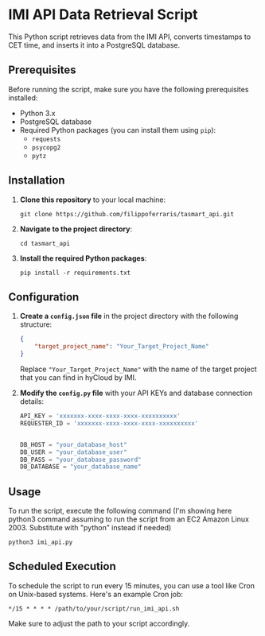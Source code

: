 # IMI API Data Retrieval Script

This Python script retrieves data from the IMI API, converts timestamps to CET time, and inserts it into a PostgreSQL database.

## Prerequisites

Before running the script, make sure you have the following prerequisites installed:

- Python 3.x
- PostgreSQL database
- Required Python packages (you can install them using `pip`):
  - `requests`
  - `psycopg2`
  - `pytz`

## Installation

1. **Clone this repository** to your local machine:

   ```shell
   git clone https://github.com/filippoferraris/tasmart_api.git
   ```

2. **Navigate to the project directory**:

   ```shell
   cd tasmart_api
   ```

3. **Install the required Python packages**:

   ```shell
   pip install -r requirements.txt
   ```

## Configuration

1. **Create a `config.json` file** in the project directory with the following structure:

   ```json
   {
       "target_project_name": "Your_Target_Project_Name"
   }
   ```

   Replace `"Your_Target_Project_Name"` with the name of the target project that you can find in hyCloud by IMI.

2. **Modify the `config.py` file** with your API KEYs and database connection details:

   ```python
   API_KEY = 'xxxxxxx-xxxx-xxxx-xxxx-xxxxxxxxxx'
   REQUESTER_ID = 'xxxxxxx-xxxx-xxxx-xxxx-xxxxxxxxxx'


   DB_HOST = "your_database_host"
   DB_USER = "your_database_user"
   DB_PASS = "your_database_password"
   DB_DATABASE = "your_database_name"
   ```

## Usage

To run the script, execute the following command 
(I'm showing here python3 command assuming to run the script from an EC2 Amazon Linux 2003. Substitute with "python" instead if needed)

```shell
python3 imi_api.py
```

## Scheduled Execution

To schedule the script to run every 15 minutes, you can use a tool like Cron on Unix-based systems. Here's an example Cron job:

```shell
*/15 * * * * /path/to/your/script/run_imi_api.sh
```

Make sure to adjust the path to your script accordingly.
